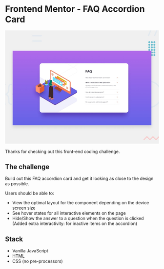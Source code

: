 # Frontend Mentor - FAQ Accordion Card

![Design preview for the FAQ Accordion Card coding challenge](./design/desktop-preview.jpg)

Thanks for checking out this front-end coding challenge.

## The challenge

Build out this FAQ accordion card and get it looking as close to the design as possible.

Users should be able to:

- View the optimal layout for the component depending on the device screen size
- See hover states for all interactive elements on the page
- Hide/Show the answer to a question when the question is clicked
 (Added extra interactivity: for inactive items on the accordion)

## Stack
- Vanilla JavaScript
- HTML
- CSS (no pre-processors)

